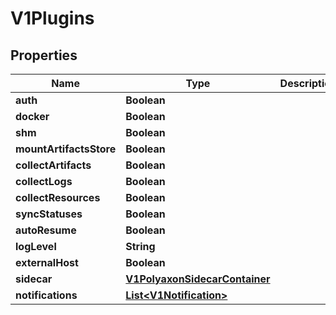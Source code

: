 

# V1Plugins


## Properties

| Name | Type | Description | Notes |
|------------ | ------------- | ------------- | -------------|
|**auth** | **Boolean** |  |  [optional] |
|**docker** | **Boolean** |  |  [optional] |
|**shm** | **Boolean** |  |  [optional] |
|**mountArtifactsStore** | **Boolean** |  |  [optional] |
|**collectArtifacts** | **Boolean** |  |  [optional] |
|**collectLogs** | **Boolean** |  |  [optional] |
|**collectResources** | **Boolean** |  |  [optional] |
|**syncStatuses** | **Boolean** |  |  [optional] |
|**autoResume** | **Boolean** |  |  [optional] |
|**logLevel** | **String** |  |  [optional] |
|**externalHost** | **Boolean** |  |  [optional] |
|**sidecar** | [**V1PolyaxonSidecarContainer**](V1PolyaxonSidecarContainer.md) |  |  [optional] |
|**notifications** | [**List&lt;V1Notification&gt;**](V1Notification.md) |  |  [optional] |



